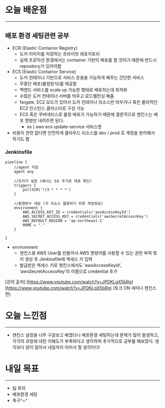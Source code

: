 # 오늘 배운점

---

## 배포 환경 세팅관련 공부

- ECR (Elastic Containor Registry)
    - 도커 이미지를 저장하는 프라이빗 레포지토리
    - 실제 프로덕션 환경에서는 containor 기반의 배포를 할 것이기 때문에 반드시 repository가 있어야함
- ECS (Elastic Containor Service)
    - 도커 컨테이너 기반으로 서비스 운용을 가능하게 해주는 간단한 서비스
    - 무중단 배포(롤링방식)를 제공함
    - 백엔드 서비스를 scale up 가능한 형태로 배포하는데 최적화
    - 수많은 도커 컨테이너 서버를 띄우고 로드밸런싱 해줌
    - fargate, EC2 모드가 있어서 도커 컨테이너 리소스만 띄우거나 혹은 물리적인 EC2 인스턴스 클러스터로 구성 가능
    - ECS 혹은 쿠버네티스로 롤링 배포가 가능하기 때문에 결론적으로 젠킨스는 배포 명령만 내려주면 된다.
        - ex ) aws ecs update-service 서비스명
- 비용이 관련 없다면 안전하게 클라우드 리소스를 dev / prod 로 계정을 분리해서 하기도 함

### Jenkinsfile

```
pipeline {
    //agent 지정
    agent any

    //트리거 설정 (예시는 3초 주기로 레포 확인)
    triggers {
        pollSCM('*/3 * * * *')
    }

    //환경변수 세팅 (각 리소스 활용하기 위한 계정정보)
    environment {
        AWS_ACCESS_KEY_ID = credentials('awsAccessKeyId')
        AWS_SECRET_ACCESS_KEY = credentials('awsSecretAccessKey')
        AWS_DEFAULT_REGION = 'ap-northeast-2'
        HOME = "."
    }
    
}
```

- environment
    - 젠킨스용 AWS User를 만들어서 AWS 명령어를 사용할 수 있는 권한 부여 및 키 생성 후 Jenkinsfile에 액세스 키 입력
    - 발급받은 액세스 키로 젠킨스에서도 ‘awsAccessKeyId’, ‘awsSecretAccessKey’의 이름으로 credential 추가

[강의 출처] [https://www.youtube.com/watch?v=JPDKLgX5bRg](https://www.youtube.com/watch?v=JPDKLgX5bRg) (토크 ON 세미나 젠킨스편)

# 오늘 느낀점

---

- 젠킨스 설정을 너무 구글보고 베꼈더니 배포환경 세팅하는데 문제가 많이 발생하고, 각각의 과정에 대한 이해도가 부족하다고 생각하여 추가적으로 공부를 해보았다. 생각보다 양이 많아서 내일까지 이어서 할 생각이다!

# 내일 목표

---

- 팀 회의
- 배포환경 세팅
- 축구^~^